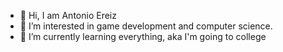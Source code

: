 - 👋 Hi, I am Antonio Ereiz
- 👀 I’m interested in game development and computer science.
- 🌱 I’m currently learning everything, aka I'm going to college


